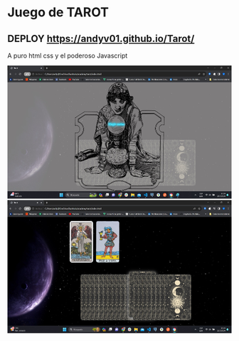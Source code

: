 # Juego de TAROT 

## DEPLOY https://andyv01.github.io/Tarot/

A puro html css y el poderoso Javascript 

<img src="./img/tarot.jpg" style= "height: 300px">
<img src="./img/tarot02.jpg" style= "height: 300px">
